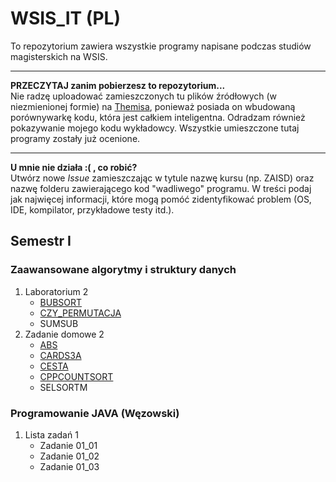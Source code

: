 # WSIS_IT (PL)
To repozytorium zawiera wszystkie programy napisane podczas studiów magisterskich na WSIS.

***
**PRZECZYTAJ zanim pobierzesz to repozytorium...**  
Nie radzę uploadować zamieszczonych tu plików źródłowych (w niezmienionej formie) na [Themisa](http://themis.lo14.wroc.pl), ponieważ posiada on wbudowaną porównywarkę kodu, która jest całkiem inteligentna. Odradzam również pokazywanie mojego kodu wykładowcy. Wszystkie umieszczone tutaj programy zostały już ocenione.
***
**U mnie nie działa :( , co robić?**  
Utwórz nowe *Issue* zamieszczając w tytule nazwę kursu (np. ZAISD) oraz nazwę folderu zawierającego kod "wadliwego" programu. W treści podaj jak najwięcej informacji, które mogą pomóć zidentyfikować problem (OS, IDE, kompilator, przykładowe testy itd.).

## Semestr I

### Zaawansowane algorytmy i struktury danych

1. Laboratorium 2
	* [BUBSORT](https://github.com/peterkowalski/WSIS_IT/tree/master/ZAISD/BUBSORT)
	* [CZY_PERMUTACJA](https://github.com/peterkowalski/WSIS_IT/tree/master/ZAISD/CZY_PERMUTACJA)
	* SUMSUB
2. Zadanie domowe 2
	* [ABS](https://github.com/peterkowalski/WSIS_IT/tree/master/ZAISD/ABS)
	* [CARDS3A](https://github.com/peterkowalski/WSIS_IT/tree/master/ZAISD/CARDS3A)
	* [CESTA](https://github.com/peterkowalski/WSIS_IT/tree/master/ZAISD/CESTA)
	* [CPPCOUNTSORT](https://github.com/peterkowalski/WSIS_IT/tree/master/ZAISD/CPPCOUNTSORT)
	* SELSORTM

### Programowanie JAVA (Węzowski)

1. Lista zadań 1
	* Zadanie 01_01
	* Zadanie 01_02
	* Zadanie 01_03

